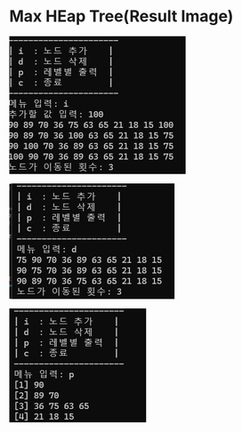   # Max HEap Tree(Result Image)
  ![](https://github.com/JHONEY-076/5702216-Chae-Jae-Heon/blob/master/5-maxheaptree/Project2/%ED%99%94%EB%A9%B4%20%EC%BA%A1%EC%B2%98%202024-10-12%20225756.jpg)

  ![](https://github.com/JHONEY-076/5702216-Chae-Jae-Heon/blob/master/5-maxheaptree/Project2/%ED%99%94%EB%A9%B4%20%EC%BA%A1%EC%B2%98%202024-10-12%20225915.jpg?raw=true)

  ![](https://github.com/JHONEY-076/5702216-Chae-Jae-Heon/blob/master/5-maxheaptree/Project2/%ED%99%94%EB%A9%B4%20%EC%BA%A1%EC%B2%98%202024-10-12%20225955.jpg)
